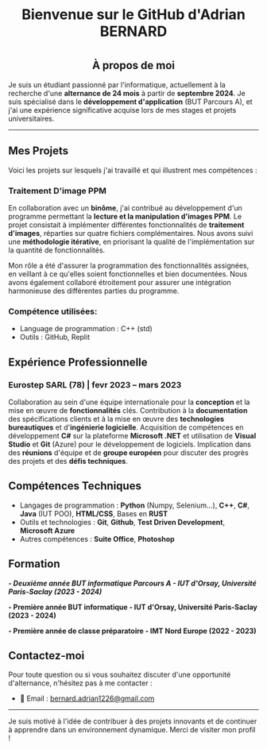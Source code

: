 <h1 align="center">Bienvenue sur le GitHub d'Adrian BERNARD <h1/> 
<h2 align="center">À propos de moi</h2>

Je suis un étudiant passionné par l'informatique, actuellement à la recherche d'une **alternance de 24 mois** à partir de **septembre 2024**. Je suis spécialisé dans le **développement d'application** (BUT Parcours A), et j'ai une expérience significative acquise lors de mes stages et projets universitaires.

---
## Mes Projets
Voici les projets sur lesquels j'ai travaillé et qui illustrent mes compétences :

### Traitement D'image PPM

En collaboration avec un **binôme**, j'ai contribué au développement d'un programme permettant la **lecture et la manipulation d'images PPM**. Le projet consistait à implémenter différentes fonctionnalités de **traitement d'images**, réparties sur quatre fichiers complémentaires. Nous avons suivi une **méthodologie itérative**, en priorisant la qualité de l'implémentation sur la quantité de fonctionnalités.

Mon rôle a été d'assurer la programmation des fonctionnalités assignées, en veillant à ce qu'elles soient fonctionnelles et bien documentées. Nous avons également collaboré étroitement pour assurer une intégration harmonieuse des différentes parties du programme.

### Compétence utilisées:
- Language de programmation : C++ (std)
- Outils : GitHub, Replit

## Expérience Professionnelle
### Eurostep SARL (78) | fevr 2023 – mars 2023
Collaboration au sein d'une équipe internationale pour la **conception** et la mise en œuvre de **fonctionnalités** clés.
Contribution à la **documentation** des spécifications clients et à la mise en œuvre des **technologies bureautiques** et d'**ingénierie logicielle**.
Acquisition de compétences en développement **C#** sur la plateforme **Microsoft .NET** et utilisation de **Visual Studio** et **Git** (Azure) pour le développement de logiciels.
Implication dans des **réunions** d'équipe et de **groupe européen** pour discuter des progrès des projets et des **défis techniques**.

## Compétences Techniques
- Langages de programmation : **Python** (Numpy, Selenium...), **C++**, **C#**, **Java** (IUT POO), **HTML/CSS**, Bases en **RUST**
- Outils et technologies : **Git**, **Github**, **Test Driven Development**, **Microsoft Azure**
- Autres compétences : **Suite Office**, **Photoshop**

## Formation
***- Deuxième année BUT informatique Parcours A - IUT d'Orsay, Université Paris-Saclay (2023 - 2024)***

**- Première année BUT informatique - IUT d'Orsay, Université Paris-Saclay (2023 - 2024)**

**- Première année de classe préparatoire - IMT Nord Europe (2022 - 2023)**

## Contactez-moi
Pour toute question ou si vous souhaitez discuter d'une opportunité d'alternance, n'hésitez pas à me contacter :
- 📧 Email : bernard.adrian1226@gmail.com

---

Je suis motivé à l'idée de contribuer à des projets innovants et de continuer à apprendre dans un environnement dynamique. Merci de visiter mon profil !

<!---
adbernar/adbernar is a ✨ special ✨ repository because its `README.md` (this file) appears on your GitHub profile.
You can click the Preview link to take a look at your changes.
--->
